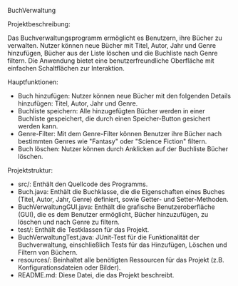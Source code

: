 BuchVerwaltung

Projektbeschreibung:

Das Buchverwaltungsprogramm ermöglicht es Benutzern, ihre Bücher zu verwalten. Nutzer können neue Bücher mit Titel, Autor, Jahr und Genre hinzufügen, Bücher aus der Liste löschen und die Buchliste nach Genre filtern. Die Anwendung bietet eine benutzerfreundliche Oberfläche mit einfachen Schaltflächen zur Interaktion.


Hauptfunktionen:
- Buch hinzufügen: Nutzer können neue Bücher mit den folgenden Details hinzufügen: Titel, Autor, Jahr und Genre.
- Buchliste speichern: Alle hinzugefügten Bücher werden in einer Buchliste gespeichert, 
  die durch einen Speicher-Button gesichert werden kann.
- Genre-Filter: Mit dem Genre-Filter können Benutzer ihre Bücher nach bestimmten Genres wie "Fantasy" oder "Science Fiction" filtern.
- Buch löschen: Nutzer können durch Anklicken auf der Buchliste Bücher löschen.


Projektstruktur:
- src/: Enthält den Quellcode des Programms.
- Buch.java: Enthält die Buchklasse, die die Eigenschaften eines Buches (Titel, Autor, Jahr, Genre) definiert, 
  sowie Getter- und Setter-Methoden.
- BuchVerwaltungGUI.java: Enthält die grafische Benutzeroberfläche (GUI), die es dem Benutzer ermöglicht, Bücher hinzuzufügen, 
  zu löschen und nach Genre zu filtern.  
- test/: Enthält die Testklassen für das Projekt.
- BuchVerwaltungTest.java: JUnit-Test für die Funktionalität der Buchverwaltung, einschließlich Tests für das Hinzufügen, 
  Löschen und Filtern von Büchern.
- resources/: Beinhaltet alle benötigten Ressourcen für das Projekt (z.B. Konfigurationsdateien oder Bilder).
- README.md: Diese Datei, die das Projekt beschreibt.
